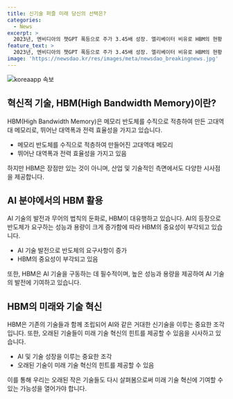 ```yaml
---
title: 신기술 퍼즐 미래 당신의 선택은?
categories:
  - News
excerpt: >
  2023년, 엔비디아의 챗GPT 폭등으로 주가 3.45배 성장. 엘리베이터 비유로 HBM의 현황 설명. 과거에는 유용하지 않았지만, 최근 AI와 무어의 법칙 둔화로 HBM 수요 급증. HBM은 AI와 같은 핵심기술의 한 부분으로, 기존 기술과 함께 혁신의 길을 열 수 있음에 대한 시사점 제시. HBM은 기술 혁신의 힌트를 제공하며, 과거 기술을 다시 고려해야 할 필요성 강조.  
feature_text: >
  2023년, 엔비디아의 챗GPT 폭등으로 주가 3.45배 성장. 엘리베이터 비유로 HBM의 현황 설명. 과거에는 유용하지 않았지만, 최근 AI와 무어의 법칙 둔화로 HBM 수요 급증. HBM은 AI와 같은 핵심기술의 한 부분으로, 기존 기술과 함께 혁신의 길을 열 수 있음에 대한 시사점 제시. HBM은 기술 혁신의 힌트를 제공하며, 과거 기술을 다시 고려해야 할 필요성 강조.  
image: 'https://newsdao.kr/res/images/meta/newsdao_breakingnews.jpg'
---
```


<p><img src="https://newsdao.kr/res/images/meta/newsdao_breakingnews.jpg" alt="koreaapp 속보" /></p>

<h2 data-ke-size="size26">혁신적 기술, HBM(High Bandwidth Memory)이란?</h2>

<p data-ke-size="size16">HBM(High Bandwidth Memory)은 메모리 반도체를 수직으로 적층하여 만든 고대역대 메모리로, 뛰어난 대역폭과 전력 효율성을 가지고 있습니다.</p>

<ul>
<li>메모리 반도체를 수직으로 적층하여 만들어진 고대역대 메모리</li>
<li>뛰어난 대역폭과 전력 효율성을 가지고 있음</li>
</ul>

<p data-ke-size="size16">하지만 HBM은 장점만 있는 것이 아니며, 산업 및 기술적인 측면에서도 다양한 시사점을 제공합니다.</p>

<h2 data-ke-size="size26">AI 분야에서의 HBM 활용</h2>

<p data-ke-size="size16">AI 기술의 발전과 무어의 법칙의 둔화로, HBM이 대유행하고 있습니다. AI의 등장으로 반도체가 요구하는 성능과 용량이 크게 증가함에 따라 HBM의 중요성이 부각되고 있습니다.</p>

<ul>
<li>AI 기술 발전으로 반도체의 요구사항이 증가</li>
<li>HBM의 중요성이 부각되고 있음</li>
</ul>

<p data-ke-size="size16">또한, HBM은 AI 기술을 구동하는 데 필수적이며, 높은 성능과 용량을 제공하여 AI 기술의 발전에 기여하고 있습니다.</p>

<h2 data-ke-size="size26">HBM의 미래와 기술 혁신</h2>

<p data-ke-size="size16">HBM은 기존의 기술들과 함께 조립되어 AI와 같은 거대한 신기술을 이루는 중요한 조각입니다. 또한, 오래된 기술들이 미래 기술 혁신의 힌트를 제공할 수 있음을 시사하고 있습니다.</p>

<ul>
<li>AI 및 기술 성장을 이루는 중요한 조각</li>
<li>오래된 기술이 미래 기술 혁신의 힌트를 제공할 수 있음</li>
</ul>

<p data-ke-size="size16">이를 통해 우리는 오래된 작은 기술들도 다시 살펴봄으로써 미래 기술 혁신에 기여할 수 있는 가능성을 열어가야 합니다.</p>

